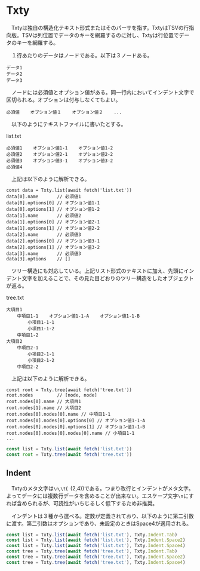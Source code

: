 # Txty

　Txtyは独自の構造化テキスト形式またはそのパーサを指す。TxtyはTSVの行指向版。TSVは列位置でデータのキーを網羅するのに対し、Txtyは行位置でデータのキーを網羅する。

　１行あたりのデータはノードである。以下は３ノードある。

```
データ1
データ2
データ3
```

　ノードには必須値とオプション値がある。同一行内においてインデント文字で区切られる。オプションは付与しなくてもよい。

```
必須値    オプション値１    オプション値２    ...
```

　以下のようにテキストファイルに書いたとする。

list.txt
```
必須値1    オプション値1-1    オプション値1-2
必須値2    オプション値2-1    オプション値2-2
必須値3    オプション値3-1    オプション値3-2
必須値4
```

　上記は以下のように解析できる。

```
const data = Txty.list(await fetch('list.txt'))
data[0].name       // 必須値1
data[0].options[0] // オプション値1-1
data[0].options[1] // オプション値1-2
data[1].name       // 必須値2
data[1].options[0] // オプション値2-1
data[1].options[1] // オプション値2-2
data[2].name       // 必須値3
data[2].options[0] // オプション値3-1
data[2].options[1] // オプション値3-2
data[3].name       // 必須値3
data[3].options    // []
```

　ツリー構造にも対応している。上記リスト形式のテキストに加え、先頭にインデント文字を加えることで、その見た目どおりのツリー構造をしたオブジェクトが返る。

tree.txt
```
大項目1
    中項目1-1    オプション値1-1-A    オプション値1-1-B
        小項目1-1-1
        小項目1-1-2
    中項目1-2
大項目2
    中項目2-1
        小項目2-1-1
        小項目2-1-2
    中項目2-2
```

　上記は以下のように解析できる。

```
const root = Txty.tree(await fetch('tree.txt'))
root.nodes         // [node, node]
root.nodes[0].name // 大項目1
root.nodes[1].name // 大項目2
root.nodes[0].nodes[0].name // 中項目1-1
root.nodes[0].nodes[0].options[0] // オプション値1-1-A
root.nodes[0].nodes[0].options[1] // オプション値1-1-B
root.nodes[0].nodes[0].nodes[0].name // 小項目1-1
...
```

```javascript
const list = Txty.list(await fetch('list.txt'))
const root = Txty.tree(await fetch('tree.txt'))
```

## Indent

　Txtyのメタ文字は`\n`,`\t`(` `(2,4))である。つまり改行とインデントがメタ文字。よってデータには複数行データを含めることが出来ない。エスケープ文字`\n`にすれば含められるが、可読性がいちじるしく低下するため非推奨。

　インデントは３種から選べる。定数が定義されており、以下のように第二引数に渡す。第二引数はオプションであり、未設定のときはSpace4が適用される。

```javascript
const list = Txty.list(await fetch('list.txt'), Txty.Indent.Tab)
const list = Txty.list(await fetch('list.txt'), Txty.Indent.Space2)
const list = Txty.list(await fetch('list.txt'), Txty.Indent.Space4)
const tree = Txty.tree(await fetch('tree.txt'), Txty.Indent.Tab)
const tree = Txty.tree(await fetch('tree.txt'), Txty.Indent.Space2)
const tree = Txty.tree(await fetch('tree.txt'), Txty.Indent.Space4)
```

